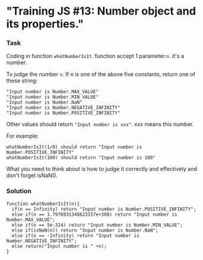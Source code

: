 # "Training JS #13: Number object and its properties." #


### Task

>
Coding in function ```whatNumberIsIt```. function accept 1 parameter:```n```. it's a number.

To judge the number ```n```. If n is one of the above five constants, return one of these string:

```
"Input number is Number.MAX_VALUE"
"Input number is Number.MIN_VALUE"
"Input number is Number.NaN"
"Input number is Number.NEGATIVE_INFINITY"
"Input number is Number.POSITIVE_INFINITY"
```

Other values should return ```"Input number is xxx"```. xxx means this number.

For example:
```
whatNumberIsIt(1/0) should return "Input number is Number.POSITIVE_INFINITY"
whatNumberIsIt(100) should return "Input number is 100"
```
What you need to think about is how to judge it correctly and effectively and don't forget isNaN().
>

### Solution

```
function whatNumberIsIt(n){
  if(n == Infinity) return "Input number is Number.POSITIVE_INFINITY";
  else if(n == 1.7976931348623157e+308) return "Input number is Number.MAX_VALUE";
  else if(n == 5e-324) return "Input number is Number.MIN_VALUE";
  else if(isNaN(n)) return "Input number is Number.NaN";
  else if(n == -Infinity) return "Input number is Number.NEGATIVE_INFINITY";
  else return("Input number is " +n);
}
```
